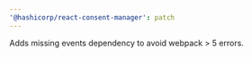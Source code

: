 ```yaml
---
'@hashicorp/react-consent-manager': patch
---
```


Adds missing events dependency to avoid webpack > 5 errors.
